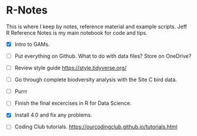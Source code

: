 # R-Notes

This is where I keep by notes, reference material and example scripts. 
Jeff R Reference Notes is my main notebook for code and tips.   

- [x] Intro to GAMs.
- [ ] Put everything on Github. What to do with data files? Store on OneDrive?
- [ ] Review style guide <https://style.tidyverse.org/>
- [ ] Go through complete biodversity analysis with the Site C bird data.
- [ ] Purrr
- [ ] Finish the final excercises in R for Data Science.
- [x] Install 4.0 and fix any problems.
- [ ] Coding Club tutorials. <https://ourcodingclub.github.io/tutorials.html>


